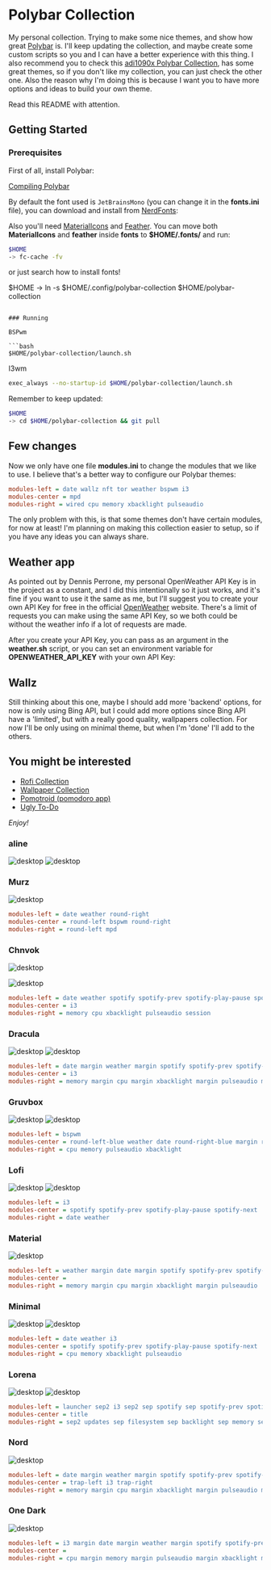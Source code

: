 # Polybar Collection

My personal collection. Trying to make some nice themes, and show how great [Polybar](https://github.com/polybar/polybar) is. I'll keep updating the collection, and maybe create some custom scripts so you and I can have a better experience with this thing. I also recommend you to check this [adi1090x Polybar Collection](https://github.com/adi1090x/polybar-themes), has some great themes, so if you don't like my collection, you can just check the other one. Also the reason why I'm doing this is because I want you to have more options and ideas to build your own theme.

Read this README with attention.

## Getting Started

### Prerequisites

First of all, install Polybar:

[Compiling Polybar](https://github.com/polybar/polybar/wiki/Compiling)

By default the font used is `JetBrainsMono` (you can change it in the **fonts.ini** file), you can download and install from [NerdFonts](https://www.nerdfonts.com/font-downloads):

Also you'll need [MaterialIcons](https://github.com/google/material-design-icons) and [Feather](https://feathericons.com/).
You can move both **MaterialIcons** and **feather** inside **fonts** to **$HOME/.fonts/** and run:

```bash
$HOME
-> fc-cache -fv
```

or just search how to install fonts!

$HOME
-> ln -s $HOME/.config/polybar-collection $HOME/polybar-collection
```

### Running

BSPwm

```bash
$HOME/polybar-collection/launch.sh
```

I3wm

```bash
exec_always --no-startup-id $HOME/polybar-collection/launch.sh
```

Remember to keep updated:

```bash
$HOME
-> cd $HOME/polybar-collection && git pull
```

## Few changes

Now we only have one file **modules.ini** to change the modules that we like to use. I believe that's a better way to configure our Polybar themes:

```ini
modules-left = date wallz nft tor weather bspwm i3
modules-center = mpd
modules-right = wired cpu memory xbacklight pulseaudio
```

The only problem with this, is that some themes don't have certain modules, for now at least! I'm planning on making this collection easier to setup, so if you have any ideas you can always share.

## Weather app

As pointed out by Dennis Perrone, my personal OpenWeather API Key is in the project as a constant, and I did this intentionally so it just works, and it's fine if you want to use it the same as me, but I'll suggest you to create your own API Key for free in the official [OpenWeather](https://openweathermap.org/api) website. There's a limit of requests you can make using the same API Key, so we both could be without the weather info if a lot of requests are made.

After you create your API Key, you can pass as an argument in the **weather.sh** script, or you can set an environment variable for **OPENWEATHER_API_KEY** with your own API Key:

## Wallz

Still thinking about this one, maybe I should add more 'backend' options, for now is only using Bing API, but I could add more options since Bing API have a 'limited', but with a really good quality, wallpapers collection. For now I'll be only using on minimal theme, but when I'm 'done' I'll add to the others.

## You might be interested

- [Rofi Collection](https://github.com/Murzchnvok/rofi-collection)
- [Wallpaper Collection](https://drive.google.com/drive/folders/1o1qjRgkJtnF_8uGB1z6MRsQUjWinHUsw?usp=sharing)
- [Pomotroid (pomodoro app)](https://github.com/Splode/pomotroid)
- [Ugly To-Do](https://github.com/Murzchnvok/ugly-todo)

_Enjoy!_

### aline

![desktop](screenshots/aline/Screenshot_2022-12-05-05-28-34_1366x768.png)
![desktop](screenshots/aline/Screenshot_2022-12-05-05-29-13_1366x768.png)



### Murz

![desktop](screenshots/murz/Screenshot_2022-10-31-02-59-45_1366x768.png)

```ini
modules-left = date weather round-right
modules-center = round-left bspwm round-right
modules-right = round-left mpd
```

### Chnvok

![desktop](screenshots/chnvok/Screenshot_2022-10-31-09-33-58_1366x768.png)

![desktop](screenshots/chnvok/Screenshot_2022-12-05-04-04-00_1366x768.png)


```ini
modules-left = date weather spotify spotify-prev spotify-play-pause spotify-next
modules-center = i3
modules-right = memory cpu xbacklight pulseaudio session
```

### Dracula

![desktop](screenshots/dracula/Screenshot_2022-12-05-04-15-14_1366x768.png) 
![desktop](screenshots/dracula/Screenshot_2022-12-05-04-15-35_1366x768.png )

```ini
modules-left = date margin weather margin spotify spotify-prev spotify-play-pause spotify-next
modules-center = i3
modules-right = memory margin cpu margin xbacklight margin pulseaudio margin battery margin session
```

### Gruvbox

![desktop](screenshots/gruvbox/Screenshot_2022-12-05-04-22-16_1366x768.png)
![desktop](screenshots/gruvbox/Screenshot_2022-12-05-04-24-56_1366x768.png)


```ini
modules-left = bspwm
modules-center = round-left-blue weather date round-right-blue margin round-left spotify spotify-prev spotify-play-pause spotify-next round-right
modules-right = cpu memory pulseaudio xbacklight
```

### Lofi

![desktop](screenshots/lofi/Screenshot_2022-12-05-04-32-39_1366x768.png)
![desktop](screenshots/lofi/Screenshot_2022-12-05-04-33-27_1366x768.png)


```ini
modules-left = i3
modules-center = spotify spotify-prev spotify-play-pause spotify-next
modules-right = date weather
```

### Material

![desktop](screenshots/material/Screenshot_2022-12-05-04-38-54_1366x768.png)

```ini
modules-left = weather margin date margin spotify spotify-prev spotify-play-pause spotify-next tri-upper-right tri-lower-left i3 tri-upper-right
modules-center = 
modules-right = memory margin cpu margin xbacklight margin pulseaudio
```

### Minimal

![desktop](screenshots/minimal/Screenshot_2022-12-05-04-49-27_1366x768.png)
![desktop](screenshots/minimal/Screenshot_2022-12-05-04-49-09_1366x768.png)

```ini
modules-left = date weather i3
modules-center = spotify spotify-prev spotify-play-pause spotify-next
modules-right = cpu memory xbacklight pulseaudio
```

### Lorena

![desktop](screenshots/lorena/IMG-20221203-WA0013.jpg)
![desktop](screenshots/lorena/Screenshot_2022-12-03-14-50-42_1366x768.png)

```ini
modules-left = launcher sep2 i3 sep2 sep spotify sep spotify-prev spotify-play-pause spotify-next
modules-center = title
modules-right = sep2 updates sep filesystem sep backlight sep memory sep cpu sep battery sep date sep session
```

### Nord

![desktop](screenshots/nord/desktop.png)

```ini
modules-left = date margin weather margin spotify spotify-prev spotify-play-pause spotify-next round-right
modules-center = trap-left i3 trap-right
modules-right = memory margin cpu margin xbacklight margin pulseaudio margin wallz margin session
```

### One Dark

![desktop](screenshots/onedark/desktop.png)

```ini
modules-left = i3 margin date margin weather margin spotify spotify-prev spotify-play-pause spotify-next
modules-center =
modules-right = cpu margin memory margin pulseaudio margin xbacklight margin wallz margin session
```
